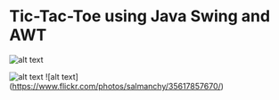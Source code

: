 # Tic-Tac-Toe using Java Swing and AWT
![alt text](https://i.ibb.co/j6VMPRh/tic-tac-toe-1.png)


![alt text](https://i.ibb.co/JpqhW3V/tic-tac-toe-2.png)
![alt text] (https://www.flickr.com/photos/salmanchy/35617857670/)
